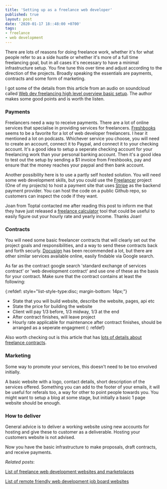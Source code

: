 ```yaml
---
title: 'Setting up as a freelance web developer'
published: true
layout: post
date: '2020-01-17 18::48:00 +0700'
tags:
- freelance
- web development
---
```


There are lots of reasons for doing freelance work, whether it's for what people refer to as a side hustle or whether it's more of a full time freelancing goal, but in all cases it's necessary to have a minimal infrastructure setup. You fine tune this over time and adjust according to the direction of the projects. Broadly speaking the essentials are payments, contracts and some form of marketing.

I got some of the details from this article from an audio on soundcloud called [Web dev freelancing high level overview basic setup](https://soundcloud.com/starthere-webdev/freelancing-101-the-web-dev-freelancing-high-level-overview-business-setup). The author makes some good points and is worth the listen.

### Payments

Freelancers need a way to receive payments. There are a lot of online services that specialise in providing services for freelancers. [Freshbooks](https://www.freshbooks.com) seems to be a favorite for a lot of web developer freelancers. I hear it mentioned a lot on podcasts. Whichever service you choose, you will need to create an account,  connect it to Paypal, and connect it to your checking account. It's a good idea to setup a seperate checking account for your freelancing work than your personal banking account. Then it's a good idea to test out the setup by sending a $1 invoice from Freshbooks, pay and ensure that the money reaches your paypal and then bank account.

Another possibility here is to use a partly self hosted solution. You will need some web development skills, but you could use the [Freelancer](https://github.com/mjgs/freelancer) project (One of my projects) to host a payment site that uses [Stripe](https://stripe.com) as the backend payment provider. You can host the code on a public Github repo, so customers can inspect the code if they want.

Joan from Toptal contacted me after reading this post to inform me that they have just released a [freelance calculator](https://www.toptal.com/developers/hourly-rate) tool that could be useful to easily figure out your hourly rate and yearly income. Thanks Joan!

### Contracts

You will need some basic freelancer contracts that will clearly set out the project goals and responsibilities, and a way to send these contracts back and forth securly. [Docusign](https://www.docusign.com) has been recommended a lot, but there are other similar services available online, easily findable via Google search.

As far as the contract google search 'standard exchange of services contract' or 'web development contract' and use one of these as the basis for your contract. Make sure that the contract contains at least the following:

{:refdef: style="list-style-type:disc; margin-bottom: 14px;"}
- State that you will build website, describe the website, pages, api etc
- State the price for building the website
- Client will pay 1/3 before, 1/3 midway, 1/3 at the end
- After contract finishes, will leave project
- Hourly rate applicable for maintenance after contract finishes, should be arranged as a seperate engagment
{: refdef}

Also worth checking out is this article that has [lots of details about freelance contracts](https://www.codementor.io/blog/freelance-web-developer-contract-2uncidz6la).

### Marketing

Some way to promote your services, this doesn't need to be too envolved initially. 

A basic website with a logo, contact details, short description of the services offered. Something you can add to the footer of your emails, it will be useful for referals too, a way for other to point people towards you. You might want to setup a blog at some stage, but initially a basic 1 page website should be enough.

### How to deliver

General advice is to deliver a working website using new accounts for hosting and give these to customer as a deliverable. Hosting your customers website is not advised.

Now you have the basic infrastructure to make proposals, draft contracts, and receive payments.

*Related posts*:

[List of freelance web development websites and marketplaces]({{site.baseurl}}/2020/01/19/list-of-freelance-web-development-websites-and-marketplaces.html)

[List of remote friendly web development job board websites]({{site.baseurl}}/2020/01/19/list-of-remote-friendly-web-development-job-board-websites.html)
